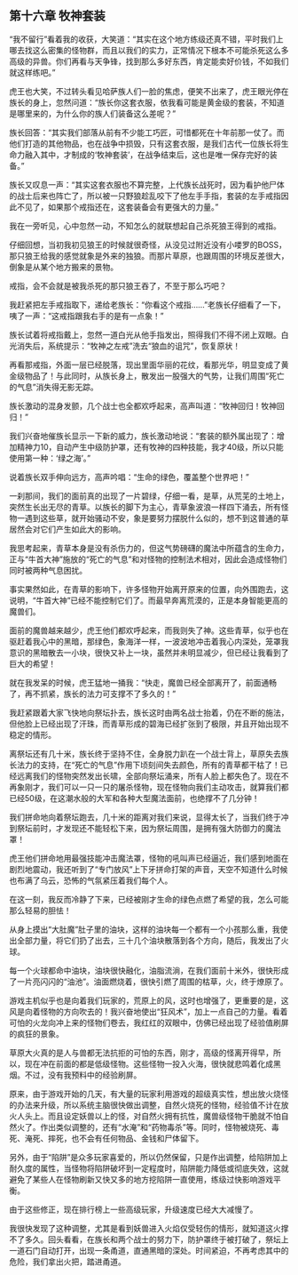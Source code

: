 ## 第十六章 牧神套装


“我不留行”看着我的收获，大笑道：“其实在这个地方练级还真不错，平时我们上哪去找这么密集的怪物群，而且以我们的实力，正常情况下根本不可能杀死这么多高级的异兽。你们再看与天争锋，找到那么多好东西，肯定能卖好价钱，不如我们就这样练吧。”

虎王也大笑，不过转头看见哈萨族人们一脸的焦虑，便笑不出来了，虎王眼光停在族长的身上，忽然问道：“族长你这套衣服，依我看可能是黄金级的套装，不知道是哪里来的，为什么你的族人们装备这么差呢？”

族长回答：“其实我们部落从前有不少能工巧匠，可惜都死在十年前那一仗了。而他们打造的其他物品，也在战争中损毁，只有这套衣服，是我们古代一位族长将生命力融入其中，才制成的‘牧神套装’，在战争结束后，这也是唯一保存完好的装备。”

族长又叹息一声：“其实这套衣服也不算完整，上代族长战死时，因为看护他尸体的战士后来也阵亡了，所以被一只野狼趁乱咬下了他左手手指，套装的左手戒指因此不见了，如果那个戒指还在，这套装备会有更强大的力量。”

我在一旁听见，心中忽然一动，不知怎么的就联想起自己杀死狼王得到的戒指。

仔细回想，当初我初见狼王的时候就很奇怪，从没见过附近没有小喽罗的BOSS，那只狼王给我的感觉就象是外来的独狼。而那片草原，也跟周围的环境反差很大，倒象是从某个地方搬来的景物。

戒指，会不会就是被我杀死的那只狼王吞了，不至于那么巧吧？

我赶紧把左手戒指取下，递给老族长：“你看这个戒指……”老族长仔细看了一下，咦了一声：“这戒指跟我右手的是有一点象！”

族长试着将戒指戴上，忽然一道白光从他手指发出，照得我们不得不闭上双眼。白光消失后，系统提示：“牧神之左戒”洗去“狼血的诅咒”，恢复原状！

再看那戒指，外面一层已经脱落，现出里面华丽的花纹，看那光华，明显变成了黄金级物品了！与此同时，从族长身上，散发出一股强大的气势，让我们周围“死亡的气息”消失得无影无踪。

族长激动的混身发颤，几个战士也全都欢呼起来，高声叫道：“牧神回归！牧神回归！”

我们兴奋地催族长显示一下新的威力，族长激动地说：“套装的额外属出现了：增加精神力10，自动产生中级防护罩，还有牧神的四种技能，我才40级，所以只能使用第一种：‘绿之海’。”

说着族长双手伸向远方，高声吟唱：“生命的绿色，覆盖整个世界吧！”

一刹那间，我们的面前真的出现了一片碧绿，仔细一看，是草，从荒芜的土地上，突然生长出无尽的青草。以族长的脚下为主心，青草象波浪一样四下涌去，所有怪物一遇到这些草，就开始骚动不安，象是要努力摆脱什么似的，想不到这普通的草居然会对它们产生如此大的影响。

我思考起来，青草本身是没有杀伤力的，但这气势磅礴的魔法中所蕴含的生命力，正与“牛首大神”施放的“死亡的气息”和对怪物的控制法术相对，因此会造成怪物们同时被两种气息困扰。

事实果然如此，在青草的影响下，许多怪物开始离开原来的位置，向外围跑去，这说明，“牛首大神”已经不能控制它们了。而最早奔离荒漠的，正是本身智能更高的魔兽们。

面前的魔兽越来越少，虎王他们都欢呼起来，而我则失了神。这些青草，似乎也在驱赶着我心中的黑暗，那绿色，象海洋一样，一波波地冲击着我心内深处，笼罩我意识的黑暗散去一小块，很快又补上一块，虽然并未明显减少，但已经让我看到了巨大的希望！

就在我发呆的时候，虎王猛地一捅我：“快走，魔兽已经全部离开了，前面通畅了，再不抓紧，族长的法力可支撑不了多久的！”

我赶紧跟着大家飞快地向祭坛扑去，族长这时由两名战士抬着，仍在不断的施法，但他脸上已经出现了汗珠，而青草形成的碧海已经扩张到了极限，并且开始出现不稳定的情形。

离祭坛还有几十米，族长终于坚持不住，全身脱力趴在一个战士背上，草原失去族长法力的支持，在“死亡的气息”作用下顷刻间失去颜色，所有的青草都干枯了！已经远离我们的怪物突然发出长啸，全部向祭坛涌来，所有人脸上都失色了。现在不再象刚才，我们可以一只一只的屠杀怪物，现在怪物向我们主动攻击，就算我们都已经50级，在这潮水般的大军和各种大型魔法面前，也绝撑不了几分钟！

我们拼命地向着祭坛跑去，几十米的距离对我们来说，显得太长了，当我们终于冲到祭坛前时，才发现还不能轻松下来，因为祭坛周围，是拥有强大防御力的魔法罩！

虎王他们拼命地用最强技能冲击魔法罩，怪物的吼叫声已经逼近，我们感到地面在剧烈地震动，我还听到了“专门放风”上下牙拼命打架的声音，天空不知道什么时候也布满了乌云，恐怖的气氛紧压着我们每个人。

在这一刻，我反而冷静了下来，已经被刚才生命的绿色点燃了希望的我，怎么可能那么轻易的胆怯！

从身上摸出“大肚魔”肚子里的油块，这样的油块每一个都有一个小孩那么重，我使出全部力量，将它们扔了出去，三十几个油块散落到各个方向，随后，我发出了火球。

每一个火球都命中油块，油块很快融化，油脂流淌，在我们面前十米外，很快形成了一片亮闪闪的“油池”。油面燃烧着，很快引燃了周围的枯草，火，终于燎原了。

游戏主机似乎也是向着我们玩家的，荒原上的风，这时也增强了，更重要的是，这风是向着怪物的方向吹去的！我兴奋地使出“狂风术”，加上一点自己的力量。看着可怕的火龙向冲上来的怪物们卷去，我红红的双眼中，仿佛已经出现了经验值刷屏的疯狂的景象。

草原大火真的是人与兽都无法抗拒的可怕的东西，刚才，高级的怪离开得早，所以，现在冲在前面的都是低级怪物。这些怪物一投入火海，很快就悲鸣着化成黑烟。不过，没有我预料中的经验刷屏。

原来，由于游戏开始的几天，有大量的玩家利用游戏的超级真实性，想出放火烧怪的办法来升级，所以系统主脑很快做出调整，自然火烧死的怪物，经验值不计在放火人头上。而且设定妖兽以上的怪，对自然火拥有抗性，魔兽级怪物干脆就不怕自然火了。作出类似调整的，还有“水淹”和“药物毒杀”等。同时，怪物被烧死、毒死、淹死、摔死，也不会有任何物品、金钱和尸体留下。

另外，由于“陷阱”是众多玩家喜爱的，所以仍然保留，只是作出调整，给陷阱加上耐久度的属性，当怪物将陷阱破坏到一定程度时，陷阱能力降低或彻底失效，这就避免了某些人在怪物刷新又快又多的地方挖陷阱一直使用，练级过快影响游戏平衡。

由于这些修正，现在排行榜上一些高级玩家，升级速度已经大大减慢了。

我很快发现了这种调整，尤其是看到妖兽进入火焰仅受轻伤的情形，就知道这火撑不了多久。回头看看，在族长和两个战士的努力下，防护罩终于被打破了，祭坛上一道石门自动打开，出现一条甬道，直通黑暗的深处。时间紧迫，不再考虑其中的危险，我们拿出火把，踏进甬道。





